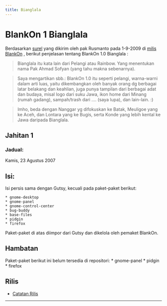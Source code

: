 ```yaml
---
title: Bianglala
---
```


# BlankOn 1 Bianglala

Berdasarkan [surel](https://groups.google.com/d/msg/blankon/j09M-ctcjD8/Q5s9NNKBApsJ) yang dikirim oleh pak Rusmanto pada 1-9-2009 di [milis BlankOn](https://groups.google.com/forum/#!forum/blankon) , berikut penjelasan tentang BlankOn 1.0 Bianglala :

> Bianglala itu kata lain dari Pelangi atau Rainbow.
> Yang menentukan nama Pak Ahmad Sofyan (yang tahu makna sebenarnya).

> Saya mengartikan sbb.:
> BlankOn 1.0 itu seperti pelangi, warna-warni dalam arti luas,
> yaitu dikembangkan oleh banyak orang dg berbagai latar belakang
> dan keahlian, juga punya tampilan dari berbagai adat dan budaya,
> misal logo dari suku Jawa, ikon home dari Minang (rumah gadang),
> sampah/trash dari .... (saya lupa), dan lain-lain. :)

> Imho, beda dengan Nanggar yg difokuskan ke Batak,
> Meuligoe yang ke Aceh, dan Lontara yang ke Bugis,
> serta Konde yang lebih kental ke Jawa daripada Bianglala.

## Jahitan 1

### Jadual:
Kamis, 23 Agustus 2007

## Isi:
Isi persis sama dengan Gutsy, kecuali pada paket-paket berikut:

    * gnome-desktop
    * gnome-panel
    * gnome-control-center
    * bug-buddy
    * base-files
    * pidgin
    * firefox

Paket-paket di atas diimpor dari Gutsy dan dikelola oleh pemaket BlankOn.

## Hambatan
Paket-paket berikut ini belum tersedia di repositori:
    * gnome-panel
    * pidgin
    * firefox


## Rilis
  * [Catatan Rilis](/wiki/ProdukBlankOn/1/CatatanRilis.md)


---
